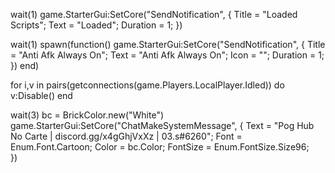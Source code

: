 wait(1)
game.StarterGui:SetCore("SendNotification", {
Title = "Loaded Scripts"; 
Text = "Loaded";
Duration = 1; 
})

wait(1)
spawn(function()
    game.StarterGui:SetCore("SendNotification", {
	Title = "Anti Afk Always On"; 
	Text = "Anti Afk Always On";
	Icon = ""; 
	Duration = 1; 
})
end) 

for i,v in pairs(getconnections(game.Players.LocalPlayer.Idled)) do
v:Disable()
end

wait(3)
bc = BrickColor.new("White")
game.StarterGui:SetCore("ChatMakeSystemMessage", {
	Text = "Pog Hub No Carte | discord.gg/x4gGhjVxXz | 03.s#6260";
	Font = Enum.Font.Cartoon;
	Color = bc.Color;
	FontSize = Enum.FontSize.Size96;	
})
